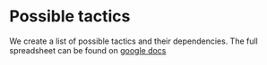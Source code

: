 # Possible tactics

We create a list of possible tactics and their dependencies. The full
spreadsheet can be found on [google docs]()
